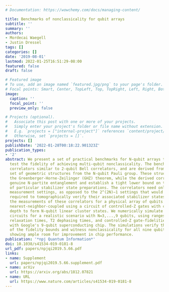 ```yaml
---
# Documentation: https://wowchemy.com/docs/managing-content/

title: Benchmarks of nonclassicality for qubit arrays
subtitle: ''
summary: ''
authors:
- Mordecai Waegell
- Justin Dressel
tags: []
categories: []
date: '2019-08-01'
lastmod: 2022-01-25T16:51:29-08:00
featured: false
draft: false

# Featured image
# To use, add an image named `featured.jpg/png` to your page's folder.
# Focal points: Smart, Center, TopLeft, Top, TopRight, Left, Right, BottomLeft, Bottom, BottomRight.
image:
  caption: ''
  focal_point: ''
  preview_only: false

# Projects (optional).
#   Associate this post with one or more of your projects.
#   Simply enter your project's folder or file name without extension.
#   E.g. `projects = ["internal-project"]` references `content/project/deep-learning/index.md`.
#   Otherwise, set `projects = []`.
projects: []
publishDate: '2022-01-28T00:18:22.901323Z'
publication_types:
- '2'
abstract: We present a set of practical benchmarks for N-qubit arrays that economically
  test the fidelity of achieving multi-qubit nonclassicality. The benchmarks are measurable
  correlators similar to 2-qubit Bell correlators, and are derived from a particular
  set of geometric structures from the N-qubit Pauli group. These structures prove
  the Greenberger-Horne-Zeilinger (GHZ) theorem, while the derived correlators witness
  genuine N-partite entanglement and establish a tight lower bound on the fidelity
  of particular stabilizer state preparations. The correlators need only M≤N+1 distinct
  measurement settings, as opposed to the 2^(2N)−1 settings that would normally be
  required to tomographically verify their associated stabilizer states. We optimize
  the measurements of these correlators for a physical array of qubits that can be
  nearest-neighbor-coupled using a circuit of controlled-Z gates with constant gate
  depth to form N-qubit linear cluster states. We numerically simulate the provided
  circuits for a realistic scenario with N=3,...,9 qubits, using ranges of T1 energy
  relaxation times, T2 dephasing times, and controlled-Z gate-fidelities consistent
  with Google's 9-qubit superconducting chip. The simulations verify the tightness
  of the fidelity bounds and witness nonclassicality for all nine qubits, while also
  showing ample room for improvement in chip performance.
publication: '*npj Quantum Information*'
doi: 10.1038/s41534-019-0181-8
url_pdf: papers/npjqi2019.5.66.pdf
links:
- name: Supplement
  url: papers/npjqi2019.5.66.supplement.pdf
- name: arXiv
  url: https://arxiv.org/abs/1812.07821
- name: URL
  url: https://www.nature.com/articles/s41534-019-0181-8
---
```

